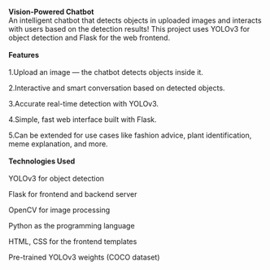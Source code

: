 **Vision-Powered Chatbot** <br>
An intelligent chatbot that detects objects in uploaded images and interacts with users based on the detection results!
This project uses YOLOv3 for object detection and Flask for the web frontend.
<br><br>
 **Features**<br><br>
1.Upload an image — the chatbot detects objects inside it.

2.Interactive and smart conversation based on detected objects.

3.Accurate real-time detection with YOLOv3.

4.Simple, fast web interface built with Flask.

5.Can be extended for use cases like fashion advice, plant identification, meme explanation, and more.
<br><br>
**Technologies Used**<br><br>
YOLOv3 for object detection

Flask for frontend and backend server

OpenCV for image processing

Python as the programming language

HTML, CSS for the frontend templates

Pre-trained YOLOv3 weights (COCO dataset)
